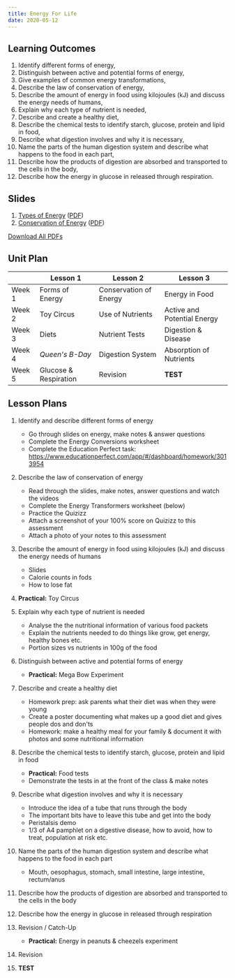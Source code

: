 ```yaml
---
title: Energy For Life
date: 2020-05-12
---
```


## Learning Outcomes

1. Identify different forms of energy,
2. Distinguish between active and potential forms of energy,
3. Give examples of common energy transformations,
4. Describe the law of conservation of energy,
5. Describe the amount of energy in food using kilojoules (kJ) and discuss the energy needs of humans,
6. Explain why each type of nutrient is needed,
7. Describe and create a healthy diet,
8. Describe the chemical tests to identify starch, glucose, protein and lipid in food,
9. Describe what digestion involves and why it is necessary,
10. Name the parts of the human digestion system and describe what happens to the food in each part,
11. Describe how the products of digestion are absorbed and transported to the cells in the body,
12. Describe how the energy in glucose in released through respiration.

## Slides

1. [Types of Energy](slides/types-of-energy/) ([PDF](pdfs/types-of-energy.pdf))
2. [Conservation of Energy](slides/conservation-of-energy.html) ([PDF](pdfs/conservation-of-energy.pdf))

[Download All PDFs](energy-for-life.zip)

## Unit Plan

|        | Lesson 1              | Lesson 2               | Lesson 3                    |
|--------|-----------------------|------------------------|-----------------------------|
| Week 1 | Forms of Energy       | Conservation of Energy | Energy in Food              |
| Week 2 | Toy Circus            | Use of Nutrients       | Active and Potential Energy |
| Week 3 | Diets                 | Nutrient Tests         | Digestion & Disease         |
| Week 4 | _Queen's B-Day_       | Digestion System       | Absorption of Nutrients     |
| Week 5 | Glucose & Respiration | Revision               | __TEST__                    |

## Lesson Plans

1. Identify and describe different forms of energy
    - Go through slides on energy, make notes & answer questions
    - Complete the Energy Conversions worksheet
    - Complete the Education Perfect task: https://www.educationperfect.com/app/#/dashboard/homework/3013954

2. Describe the law of conservation of energy
    - Read through the slides, make notes, answer questions and watch the videos
    - Complete the Energy Transformers worksheet (below)
    - Practice the Quizizz
    - Attach a screenshot of your 100% score on Quizizz to this assessment
    - Attach a photo of your notes to this assessment

3. Describe the amount of energy in food using kilojoules (kJ) and discuss the energy needs of humans
    - Slides
    - Calorie counts in fods
    - How to lose fat

4. __Practical:__ Toy Circus

5. Explain why each type of nutrient is needed
    - Analyse the the nutritional information of various food packets
    - Explain the nutrients needed to do things like grow, get energy, healthy bones etc.
    - Portion sizes vs nutrients in 100g of the food

6. Distinguish between active and potential forms of energy
    - __Practical:__ Mega Bow Experiment

7. Describe and create a healthy diet
    - Homework prep: ask parents what their diet was when they were young
    - Create a poster documenting what makes up a good diet and gives people dos and don'ts
    - Homework: make a healthy meal for your family & document it with photos and some nutritional information

8. Describe the chemical tests to identify starch, glucose, protein and lipid in food
    - __Practical:__ Food tests
    - Demonstrate the tests in at the front of the class & make notes

9. Describe what digestion involves and why it is necessary
    - Introduce the idea of a tube that runs through the body
    - The important bits have to leave this tube and get into the body
    - Peristalsis demo
    - 1/3 of A4 pamphlet on a digestive disease, how to avoid, how to treat, population at risk etc.

10. Name the parts of the human digestion system and describe what happens to the food in each part
    - Mouth, oesophagus, stomach, small intestine, large intestine, rectum/anus

11. Describe how the products of digestion are absorbed and transported to the cells in the body

12. Describe how the energy in glucose in released through respiration

13. Revision / Catch-Up
    - __Practical:__ Energy in peanuts & cheezels experiment

14. Revision

15. __TEST__
